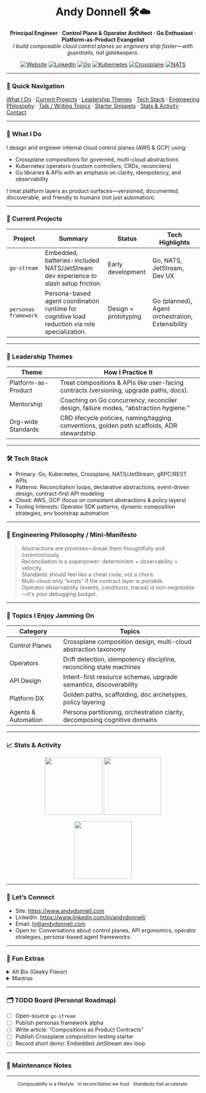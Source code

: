 <!--
Hi 👋

This is a ready-to-customize GitHub Profile README template for: Andy Donnell (A2Y-D5L)
Style goals: Fun + Geeky + Credible Principal Engineer
You can trim sections you don’t want. Search for TODO to personalize.
-->

<!-- HERO / TITLE -->
<h1 align="center">Andy Donnell 🛠️☁️</h1>
<p align="center">
  <strong>Principal Engineer · Control Plane & Operator Architect · Go Enthusiast · Platform-as-Product Evangelist</strong><br/>
  <em>I build composable cloud control planes so engineers ship faster—with guardrails, not gatekeepers.</em>
</p>

<!-- BADGES (Feel free to prune) -->
<p align="center">
  <a href="https://www.andydonnell.com"><img alt="Website" src="https://img.shields.io/badge/Website-andydonnell.com-0a0a0a?style=flat&logo=firefox-browser"></a>
  <a href="https://www.linkedin.com/in/andydonnell/"><img alt="LinkedIn" src="https://img.shields.io/badge/LinkedIn-Andy%20Donnell-0A66C2?style=flat&logo=linkedin"></a>
  <a href="https://golang.org/"><img alt="Go" src="https://img.shields.io/badge/Go-1.x-00ADD8?logo=go&style=flat"></a>
  <a href="https://kubernetes.io/"><img alt="Kubernetes" src="https://img.shields.io/badge/Kubernetes-Operator%20Builder-326CE5?logo=kubernetes&style=flat"></a>
  <a href="https://crossplane.io/"><img alt="Crossplane" src="https://img.shields.io/badge/Crossplane-Compositions-blue?style=flat&logo=crossplane"></a>
  <a href="https://nats.io/"><img alt="NATS" src="https://img.shields.io/badge/NATS-JetStream-3e8acc?style=flat"></a>
</p>

---

### 🧭 Quick Navigation
[What I Do](#-what-i-do) · [Current Projects](#-current-projects) · [Leadership Themes](#-leadership-themes) · [Tech Stack](#-tech-stack) · [Engineering Philosophy](#-engineering-philosophy--mini-manifesto) · [Talk / Writing Topics](#-topics-i-enjoy-jamming-on) · [Starter Snippets](#-starter-snippets) · [Stats & Activity](#-stats--activity) · [Contact](#-lets-connect)  

---

### 🚀 What I Do
I design and engineer internal cloud control planes (AWS & GCP) using:
- Crossplane compositions for governed, multi-cloud abstractions
- Kubernetes operators (custom controllers, CRDs, reconcilers)
- Go libraries & APIs with an emphasis on clarity, idempotency, and observability

I treat platform layers as product surfaces—versioned, documented, discoverable, and friendly to humans (not just automation).

---

### 🔭 Current Projects

| Project | Summary | Status | Tech Highlights |
|---------|---------|--------|-----------------|
| `go-stream` | Embedded, batteries-included NATS/JetStream dev experience to slash setup friction. | Early development | Go, NATS, JetStream, Dev UX |
| `personas framework` | Persona-based agent coordination runtime for cognitive load reduction via role specialization. | Design + prototyping | Go (planned), Agent orchestration, Extensibility |

<!-- Optional TODO: Add repo links when public -->
<!-- TODO: Link to repos when you open-source them -->

---

### 🧠 Leadership Themes

| Theme | How I Practice It |
|-------|-------------------|
| Platform-as-Product | Treat compositions & APIs like user-facing contracts (versioning, upgrade paths, docs). |
| Mentorship | Coaching on Go concurrency, reconciler design, failure modes, “abstraction hygiene.” |
| Org-wide Standards | CRD lifecycle policies, naming/tagging conventions, golden path scaffolds, ADR stewardship. |

---

### 🛠 Tech Stack

- Primary: Go, Kubernetes, Crossplane, NATS/JetStream, gRPC/REST APIs
- Patterns: Reconciliation loops, declarative abstractions, event-driven design, contract-first API modeling
- Cloud: AWS, GCP (focus on consistent abstractions & policy layers)
- Tooling Interests: Operator SDK patterns, dynamic composition strategies, env bootstrap automation

---

### 📜 Engineering Philosophy / Mini-Manifesto

> Abstractions are promises—break them thoughtfully and ceremoniously.  
> Reconciliation is a superpower: determinism + observability = velocity.  
> Standards should feel like a cheat code, not a chore.  
> Multi-cloud only “exists” if the contract layer is portable.  
> Operator observability (events, conditions, traces) is non-negotiable—it's your debugging budget.

---

### 🎤 Topics I Enjoy Jamming On

| Category | Topics |
|----------|--------|
| Control Planes | Crossplane composition design, multi-cloud abstraction taxonomy |
| Operators | Drift detection, idempotency discipline, reconciling state machines |
| API Design | Intent-first resource schemas, upgrade semantics, discoverability |
| Platform DX | Golden paths, scaffolding, doc archetypes, policy layering |
| Agents & Automation | Persona partitioning, orchestration clarity, decomposing cognitive domains |

---

### 📈 Stats & Activity
<!-- These depend on public activity; feel free to remove if not useful. -->
<p align="center">
  <!-- GitHub Readme Stats (replace the username below if needed) -->
  <img height="150" src="https://github-readme-stats.vercel.app/api?username=A2Y-D5L&show_icons=true&theme=tokyonight&hide=issues" />
  <img height="150" src="https://github-readme-stats.vercel.app/api/top-langs/?username=A2Y-D5L&layout=compact&theme=tokyonight&size_weight=0.5&count_weight=0.5" />
</p>

<!-- Streak (optional) -->
<p align="center">
  <img height="150" src="https://streak-stats.demolab.com?user=A2Y-D5L&theme=tokyonight&hide_border=true" />
</p>

---

### 🤝 Let’s Connect

- Site: https://www.andydonnell.com
- LinkedIn: https://www.linkedin.com/in/andydonnell/
- Email: hi@andydonnell.com
- Open to: Conversations about control planes, API ergonomics, operator strategies, persona-based agent frameworks.

---

### 🧩 Fun Extras

<details>
  <summary>Alt Bio (Geeky Flavor)</summary>
  I write reconciliation loops so developers don’t have to perform arcane provisioning rituals. Go is my comfort language; Crossplane is my spellbook; standards are the runes that keep the platform from collapsing into entropy.
</details>

<details>
  <summary>Mantras</summary>
  <ul>
    <li>In reconciliation we trust.</li>
    <li>Composable > monolithic.</li>
    <li>Standards are UX for the future.</li>
  </ul>
</details>

---

### 🗂 TODO Board (Personal Roadmap)
<!-- Replace / prune as desired -->
- [ ] Open-source `go-stream`
- [ ] Publish personas framework alpha
- [ ] Write article: “Compositions as Product Contracts”
- [ ] Publish Crossplane composition testing starter
- [ ] Record short demo: Embedded JetStream dev loop

---

### 🔄 Maintenance Notes
<!-- Internal notes you can keep or remove -->
<!--
- Update stats images occasionally if dynamic service breaks.
- Add actual repo links when projects go public.
- Consider a CONTRIBUTING.md for persona framework.
-->

---

<p align="center"><sub>Composability is a lifestyle · In reconciliation we trust · Standards that accelerate.</sub></p>
